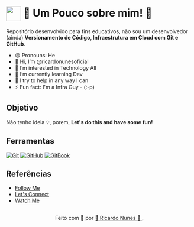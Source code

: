 <h1>
    <a href="https://instagram.com/ricardonunes.oficial/">
     <img align="center" width="40px" src="https://th.bing.com/th/id/OIP.RYQd9A6wG-T3bXHApwa0RQHaFR?w=900&h=640&rs=1&pid=ImgDetMain"></a>
    <span> 👀 Um Pouco sobre mim! 👀 </span>
</h1>

Repositório desenvolvido para fins educativos, não sou um desenvolvedor (ainda) **Versionamento de Código, Infraestrutura em Cloud com Git e GitHub**.

- 😄 Pronouns: He
- 👋 Hi, I’m @ricardonunesoficial
- 👀 I’m interested in Technology All
- 🌱 I’m currently learning Dev
- 💞️ I try to help in any way I can
- ⚡ Fun fact: I'm a Infra Guy - (:-p)

## Objetivo
Não tenho ideia 💡, porem, **Let's do this and have some fun!**

## Ferramentas
[![Git](https://img.shields.io/badge/Git-000?style=for-the-badge&logo=git&logoColor=E94D5F)](https://git-scm.com/doc) 
[![GitHub](https://img.shields.io/badge/GitHub-000?style=for-the-badge&logo=github&logoColor=30A3DC)](https://docs.github.com/)
[![GitBook](https://www.pngarts.com/files/8/Black-Github-Logo-PNG-Image.png/GitHub-000?style=for-the-badge&logo=github&logoColor=30A3DC)](https://aline-antunes.gitbook.io/formacao-fundamentos-github)
</br>




## Referências
- [Follow Me](https://www.instagram.com/ricardonunes.oficial/)
- [Let's Connect](https://www.linkedin.com/in/ricardonunesoficial/)
- [Watch Me](https://www.youtube.com/ricardonunespnl)

##
<div align="center">Feito com 💞️ por <a href="https://www.instagram.com/ricardonunes.oficial/"> 👋 Ricardo Nunes 👋 </a>.</div>

<!---
ricardonunesoficial/ricardonunesoficial is a ✨ special ✨ repository because its `README.md` (this file) appears on your GitHub profile.
You can click the Preview link to take a look at your changes.
--->
